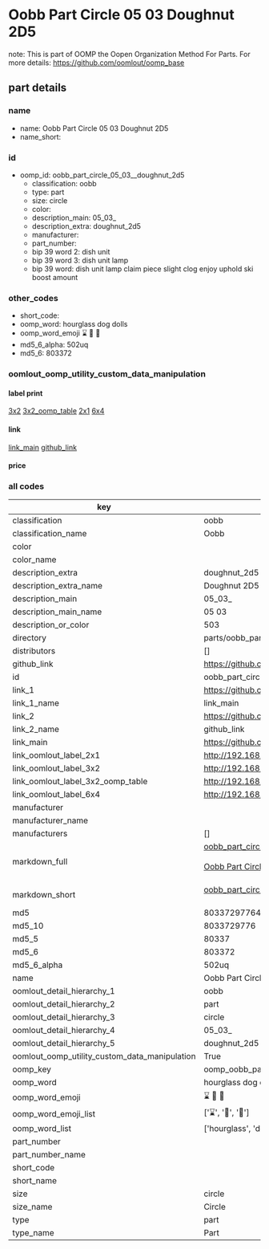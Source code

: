 # Oobb Part Circle 05 03  Doughnut 2D5  

note: This is part of OOMP the Oopen Organization Method For Parts. For more details: https://github.com/oomlout/oomp_base

##  part details





### name
* name: Oobb Part Circle 05 03  Doughnut 2D5
* name_short: 
### id
* oomp_id: oobb_part_circle_05_03__doughnut_2d5
  * classification: oobb
  * type: part
  * size: circle
  * color: 
  * description_main: 05_03_
  * description_extra: doughnut_2d5
  * manufacturer: 
  * part_number: 
  * bip 39 word 2: dish unit
  * bip 39 word 3: dish unit lamp
  * bip 39 word: dish unit lamp claim piece slight clog enjoy uphold ski boost amount

### other_codes
* short_code: 
* oomp_word: hourglass dog dolls
* oomp_word_emoji :hourglass: :dog: :dolls:
* md5_6_alpha: 502uq
* md5_6: 803372






### oomlout_oomp_utility_custom_data_manipulation
#### label print
[3x2](http://192.168.1.245:1112/?label=oomp%20502uq)
[3x2_oomp_table](http://192.168.1.107:1112/?label=oomp%20502uq)
[2x1](http://192.168.1.242:1112/?label=oomp%20502uq)
[6x4](http://192.168.1.55:1112/?label=oomp%20502uq)    

#### link

[link_main](https://github.com/oomlout/oomlout_oomp_current_version_messy/tree/main/parts/oobb_part_circle_05_03__doughnut_2d5) [github_link](https://github.com/oomlout/oomlout_oomp_part_src/tree/main/parts/oobb_part_circle_05_03__doughnut_2d5)                             

#### price







### all codes 
| key | value |  
| --- | --- |  
| classification | oobb |  
| classification_name | Oobb |  
| color |  |  
| color_name |  |  
| description_extra | doughnut_2d5 |  
| description_extra_name | Doughnut 2D5 |  
| description_main | 05_03_ |  
| description_main_name | 05 03  |  
| description_or_color | 503 |  
| directory | parts/oobb_part_circle_05_03__doughnut_2d5 |  
| distributors | [] |  
| github_link | https://github.com/oomlout/oomlout_oomp_part_src/tree/main/parts/oobb_part_circle_05_03__doughnut_2d5 |  
| id | oobb_part_circle_05_03__doughnut_2d5 |  
| link_1 | https://github.com/oomlout/oomlout_oomp_current_version_messy/tree/main/parts/oobb_part_circle_05_03__doughnut_2d5 |  
| link_1_name | link_main |  
| link_2 | https://github.com/oomlout/oomlout_oomp_part_src/tree/main/parts/oobb_part_circle_05_03__doughnut_2d5 |  
| link_2_name | github_link |  
| link_main | https://github.com/oomlout/oomlout_oomp_current_version_messy/tree/main/parts/oobb_part_circle_05_03__doughnut_2d5 |  
| link_oomlout_label_2x1 | http://192.168.1.242:1112/?label=oomp%20502uq |  
| link_oomlout_label_3x2 | http://192.168.1.245:1112/?label=oomp%20502uq |  
| link_oomlout_label_3x2_oomp_table | http://192.168.1.107:1112/?label=oomp%20502uq |  
| link_oomlout_label_6x4 | http://192.168.1.55:1112/?label=oomp%20502uq |  
| manufacturer |  |  
| manufacturer_name |  |  
| manufacturers | [] |  
| markdown_full | [oobb_part_circle_05_03__doughnut_2d5](https://github.com/oomlout/oomlout_oomp_current_version_messy/tree/main/parts/oobb_part_circle_05_03__doughnut_2d5)<br>[](https://github.com/oomlout/oomlout_oomp_current_version_messy/tree/main/parts/oobb_part_circle_05_03__doughnut_2d5)<br>[Oobb Part Circle 05 03  Doughnut 2D5](https://github.com/oomlout/oomlout_oomp_current_version_messy/tree/main/parts/oobb_part_circle_05_03__doughnut_2d5)<br><br> |  
| markdown_short | [oobb_part_circle_05_03__doughnut_2d5](https://github.com/oomlout/oomlout_oomp_current_version_messy/tree/main/parts/oobb_part_circle_05_03__doughnut_2d5)<br><br> |  
| md5 | 80337297764aa5732ed2329af9bb69f9 |  
| md5_10 | 8033729776 |  
| md5_5 | 80337 |  
| md5_6 | 803372 |  
| md5_6_alpha | 502uq |  
| name | Oobb Part Circle 05 03  Doughnut 2D5 |  
| oomlout_detail_hierarchy_1 | oobb |  
| oomlout_detail_hierarchy_2 | part |  
| oomlout_detail_hierarchy_3 | circle |  
| oomlout_detail_hierarchy_4 | 05_03_ |  
| oomlout_detail_hierarchy_5 | doughnut_2d5 |  
| oomlout_oomp_utility_custom_data_manipulation | True |  
| oomp_key | oomp_oobb_part_circle_05_03__doughnut_2d5 |  
| oomp_word | hourglass dog dolls |  
| oomp_word_emoji | :hourglass: :dog: :dolls: |  
| oomp_word_emoji_list | [':hourglass:', ':dog:', ':dolls:'] |  
| oomp_word_list | ['hourglass', 'dog', 'dolls'] |  
| part_number |  |  
| part_number_name |  |  
| short_code |  |  
| short_name |  |  
| size | circle |  
| size_name | Circle |  
| type | part |  
| type_name | Part |  
